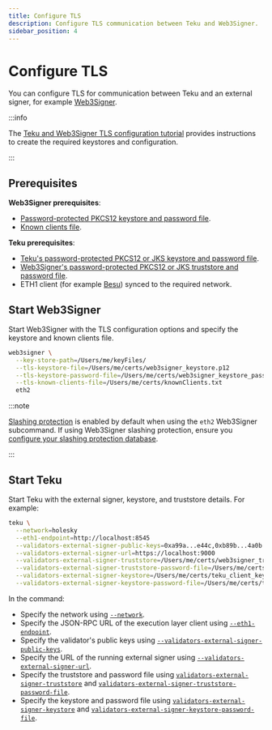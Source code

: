 ```yaml
---
title: Configure TLS
description: Configure TLS communication between Teku and Web3Signer.
sidebar_position: 4
---
```


# Configure TLS

You can configure TLS for communication between Teku and an external signer, for example [Web3Signer].

:::info

The [Teku and Web3Signer TLS configuration tutorial] provides instructions to create the required keystores and configuration.

:::

## Prerequisites

**Web3Signer prerequisites**:

- [Password-protected PKCS12 keystore and password file].
- [Known clients file].

**Teku prerequisites**:

- [Teku's password-protected PKCS12 or JKS keystore and password file].
- [Web3Signer's password-protected PKCS12 or JKS truststore and password file].
- ETH1 client (for example [Besu]) synced to the required network.

## Start Web3Signer

Start Web3Signer with the TLS configuration options and specify the keystore and known clients file.

```bash
web3signer \
  --key-store-path=/Users/me/keyFiles/                                          \
  --tls-keystore-file=/Users/me/certs/web3signer_keystore.p12                   \
  --tls-keystore-password-file=/Users/me/certs/web3signer_keystore_password.txt \
  --tls-known-clients-file=/Users/me/certs/knownClients.txt                     \
  eth2
```

:::note

[Slashing protection] is enabled by default when using the `eth2` Web3Signer subcommand. If using Web3Signer slashing protection, ensure you [configure your slashing protection database].

:::

## Start Teku

Start Teku with the external signer, keystore, and truststore details.
For example:

```bash
teku \
  --network=holesky                                                                         \
  --eth1-endpoint=http://localhost:8545                                                     \
  --validators-external-signer-public-keys=0xa99a...e44c,0xb89b...4a0b                      \
  --validators-external-signer-url=https://localhost:9000                                   \
  --validators-external-signer-truststore=/Users/me/certs/web3signer_truststore.p12         \
  --validators-external-signer-truststore-password-file=/Users/me/certs/truststore_pass.txt \
  --validators-external-signer-keystore=/Users/me/certs/teku_client_keystore.p12            \
  --validators-external-signer-keystore-password-file=/Users/me/certs/teku_keystore_password.txt
```

In the command:

- Specify the network using [`--network`](../../reference/cli/index.md#network).
- Specify the JSON-RPC URL of the execution layer client using [`--eth1-endpoint`](../../reference/cli/index.md#eth1-endpoint-eth1-endpoints).
- Specify the validator's public keys using [`--validators-external-signer-public-keys`](../../reference/cli/index.md#validators-external-signer-public-keys).
- Specify the URL of the running external signer using [`--validators-external-signer-url`](../../reference/cli/index.md#validators-external-signer-url).
- Specify the truststore and password file using [`validators-external-signer-truststore`](../../reference/cli/index.md#validators-external-signer-truststore) and [`validators-external-signer-truststore-password-file`](../../reference/cli/index.md#validators-external-signer-truststore-password-file).
- Specify the keystore and password file using [`validators-external-signer-keystore`](../../reference/cli/index.md#validators-external-signer-keystore) and [`validators-external-signer-keystore-password-file`](../../reference/cli/index.md#validators-external-signer-keystore-password-file).

<!-- links -->

[Web3Signer]: https://docs.web3signer.consensys.net/en/latest/
[Teku and Web3Signer TLS configuration tutorial]: ../../tutorials/configure-external-signer-tls.md
[Password-protected PKCS12 keystore and password file]: ../../tutorials/configure-external-signer-tls.md#web3signer-keystore-and-password-file
[Known clients file]: ../../tutorials/configure-external-signer-tls.md#3-create-the-known-clients-file
[Teku's password-protected PKCS12 or JKS keystore and password file]: ../../tutorials/configure-external-signer-tls.md#teku-keystore-and-password-file
[Web3Signer's password-protected PKCS12 or JKS truststore and password file]: ../../tutorials/configure-external-signer-tls.md#2-create-the-truststore-and-password-file
[Besu]: https://besu.hyperledger.org/stable/public-networks/get-started/install
[Slashing protection]: https://docs.web3signer.consensys.net/en/latest/concepts/slashing-protection/
[configure your slashing protection database]: https://docs.web3signer.consensys.net/en/latest/HowTo/Configure-Slashing-Protection/
